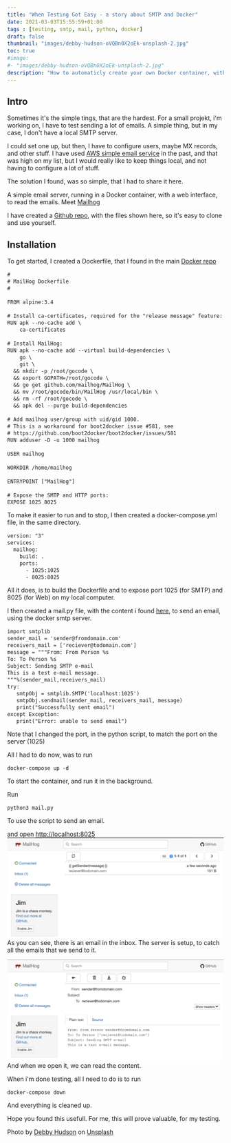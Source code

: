 ```yaml
---
title: "When Testing Got Easy - a story about SMTP and Docker"
date: 2021-03-03T15:55:59+01:00
tags : [testing, smtp, mail, python, docker]
draft: false
thumbnail: "images/debby-hudson-oVQBn0X2oEk-unsplash-2.jpg"
toc: true
#image: 
#- "images/debby-hudson-oVQBn0X2oEk-unsplash-2.jpg"
description: "How to automaticly create your own Docker container, with all the tools you need, and update it automaticly, when new verions get's realesed."
---
```

## Intro

Sometimes it's the simple tings, that are the hardest.
For a small projekt, i'm working on, I have to test sending a lot of emails. A simple thing, but in my case, I don't have a local SMTP server.

I could set one up, but then, I have to configure users, maybe MX records, and other stuff.
I have used [AWS simple email service](https://aws.amazon.com/ses/) in the past, and that was high on my list, but I would really like to keep things local, and not having to configure a lot of stuff.

The solution I found, was so simple, that I had to share it here.

A simple email server, running in a Docker container, with a web interface, to read the emails. Meet [Mailhog](https://hub.docker.com/r/mailhog/mailhog/)

I have created a [Github repo](https://github.com/rhjensen79/smtp-test), with the files shown here, so it's easy to clone and use yourself.

## Installation

To get started, I created a Dockerfile, that I found in the main [Docker repo](https://hub.docker.com/r/mailhog/mailhog/)

```
#
# MailHog Dockerfile
#

FROM alpine:3.4

# Install ca-certificates, required for the "release message" feature:
RUN apk --no-cache add \
    ca-certificates

# Install MailHog:
RUN apk --no-cache add --virtual build-dependencies \
    go \
    git \
  && mkdir -p /root/gocode \
  && export GOPATH=/root/gocode \
  && go get github.com/mailhog/MailHog \
  && mv /root/gocode/bin/MailHog /usr/local/bin \
  && rm -rf /root/gocode \
  && apk del --purge build-dependencies

# Add mailhog user/group with uid/gid 1000.
# This is a workaround for boot2docker issue #581, see
# https://github.com/boot2docker/boot2docker/issues/581
RUN adduser -D -u 1000 mailhog

USER mailhog

WORKDIR /home/mailhog

ENTRYPOINT ["MailHog"]

# Expose the SMTP and HTTP ports:
EXPOSE 1025 8025
```

To make it easier to run and to stop, I then created a docker-compose.yml file, in the same directory.

```
version: "3"
services:
  mailhog:
    build: .
    ports:
      - 1025:1025
      - 8025:8025
```

All it does, is to build the Dockerfile and to expose port 1025 (for SMTP) and 8025 (for Web) on my local computer.

I then created a mail.py file, with the content i found [here](https://www.javatpoint.com/python-sending-email), to send an email, using the docker smtp server.

```
import smtplib    
sender_mail = 'sender@fromdomain.com'    
receivers_mail = ['reciever@todomain.com']    
message = """From: From Person %s  
To: To Person %s  
Subject: Sending SMTP e-mail   
This is a test e-mail message.  
"""%(sender_mail,receivers_mail)    
try:    
   smtpObj = smtplib.SMTP('localhost:1025')    
   smtpObj.sendmail(sender_mail, receivers_mail, message)    
   print("Successfully sent email")    
except Exception:    
   print("Error: unable to send email")   
```

Note that I changed the port, in the python script, to match the port on the server (1025)

All I had to do now, was to run

```
docker-compose up -d
```

To start the container, and run it in the background.

Run

```
python3 mail.py
```

To use the script to send an email.

and open [http://localhost:8025](http://localhost:8025)
![Login](images/login.png)
As you can see, there is an email in the inbox.
The server is setup, to catch all the emails that we send to it.

![mail](images/mail.png)
And when we open it, we can read the content.

When i'm done testing, all I need to do is to run

```
docker-compose down
```

And everything is cleaned up.

Hope you found this usefull. For me, this will prove valuable, for my testing.

<span>Photo by <a href="https://unsplash.com/@hudsoncrafted?utm_source=unsplash&amp;utm_medium=referral&amp;utm_content=creditCopyText">Debby Hudson</a> on <a href="https://unsplash.com/s/photos/typewriter?utm_source=unsplash&amp;utm_medium=referral&amp;utm_content=creditCopyText">Unsplash</a></span>
